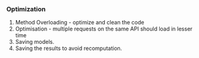### Optimization
1. Method Overloading - optimize and clean the code
2. Optimisation - multiple requests on the same API should load in lesser time
3. Saving models.
4. Saving the results to avoid recomputation.
